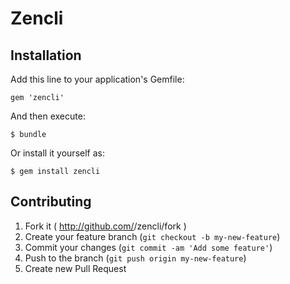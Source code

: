 # Zencli

## Installation

Add this line to your application's Gemfile:

    gem 'zencli'

And then execute:

    $ bundle

Or install it yourself as:

    $ gem install zencli

## Contributing

1. Fork it ( http://github.com/<my-github-username>/zencli/fork )
2. Create your feature branch (`git checkout -b my-new-feature`)
3. Commit your changes (`git commit -am 'Add some feature'`)
4. Push to the branch (`git push origin my-new-feature`)
5. Create new Pull Request
